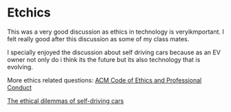 # Etchics

This was a very good discussion as ethics in technology is veryikmportant. I felt really good after this discussion as some of my class mates.

I specially enjoyed the discussion about self driving cars because as an EV owner not only do i think its the future but its also technology that is evolving.

More ethics related questions:
[ACM Code of Ethics and Professional Conduct](https://www.acm.org/code-of-ethics)

[The ethical dilemmas of self-driving cars](https://www.theglobeandmail.com/globe-drive/culture/technology/the-ethical-dilemmas-of-self-drivingcars/article37803470/)
